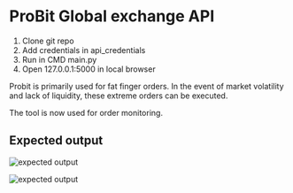 # **ProBit Global exchange API**

1. Clone git repo
2. Add credentials in api_credentials
3. Run in CMD main.py
4. Open 127.0.0.1:5000 in local browser


Probit is primarily used for fat finger orders. In the event of market volatility and lack of liquidity, these extreme orders can be executed.

The tool is now used for order monitoring.

## Expected output
![expected output](https://i.imgur.com/9v7IJGU.png)

![expected output](https://i.imgur.com/o5bGEo5.png)

